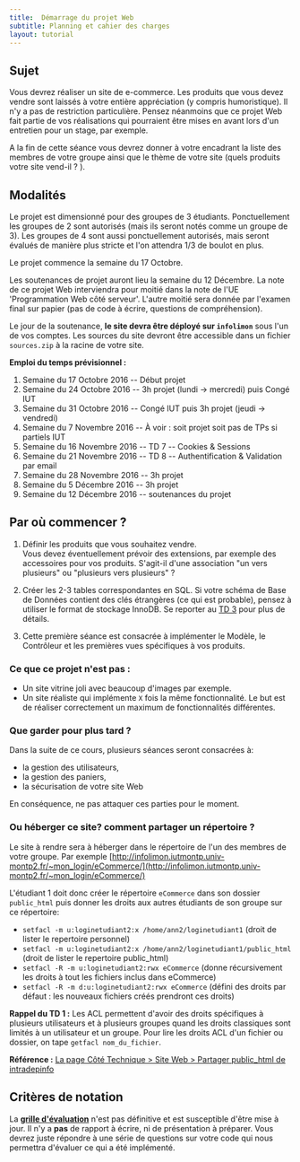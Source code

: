 ```yaml
---
title:  Démarrage du projet Web
subtitle: Planning et cahier des charges 
layout: tutorial
---
```


<!-- Dire modalités évaluation sans dossier ni présentation, déposer le site sur infolimon -->
<!-- J'ai fait 60% projet & 40% examen cette année (50/50 l'an dernier) -->

## Sujet

Vous devrez réaliser un site de e-commerce. Les produits que vous devez vendre
sont laissés à votre entière appréciation (y compris humoristique). Il n'y a pas
de restriction particulière.  Pensez néanmoins que ce projet Web fait partie de
vos réalisations qui pourraient être mises en avant lors d'un entretien pour un
stage, par exemple.

A la fin de cette séance vous devrez donner à votre encadrant la liste des
membres de votre groupe ainsi que le thème de votre site (quels produits votre
site vend-il ? ).

## Modalités

Le projet est dimensionné pour des groupes de 3 étudiants.  Ponctuellement les
groupes de 2 sont autorisés (mais ils seront notés comme un groupe de 3).  Les
groupes de 4 sont aussi ponctuellement autorisés, mais seront évalués de manière
plus stricte et l'on attendra 1/3 de boulot en plus.

Le projet commence la semaine du 17 Octobre.

Les soutenances de projet auront lieu la semaine du 12 Décembre.  La note de ce
projet Web interviendra pour moitié dans la note de l'UE 'Programmation Web côté
serveur'. L'autre moitié sera donnée par l'examen final sur papier (pas de code
à écrire, questions de compréhension).

Le jour de la soutenance, **le site devra être déployé sur `infolimon`** sous
l'un de vos comptes. Les sources du site devront être accessible dans un fichier
`sources.zip` à la racine de votre site.

**Emploi du temps prévisionnel :**

1. Semaine du 17 Octobre 2016 -- Début projet
1. Semaine du 24 Octobre 2016 -- 3h projet (lundi &rarr; mercredi) puis Congé IUT
1. Semaine du 31 Octobre 2016 -- Congé IUT puis 3h projet (jeudi &rarr; vendredi)
1. Semaine du 7 Novembre 2016 -- À voir : soit projet soit pas de TPs si partiels IUT
1. Semaine du 16 Novembre 2016 --  TD 7 -- Cookies & Sessions
1. Semaine du 21 Novembre 2016 --  TD 8 -- Authentification & Validation par email
1. Semaine du 28 Novembre 2016 -- 3h projet
1. Semaine du 5 Décembre 2016 -- 3h projet
1. Semaine du 12 Décembre 2016 -- soutenances du projet

## Par où commencer ?

1. Définir les produits que vous souhaitez vendre.  
Vous devez éventuellement prévoir des extensions, par exemple des accessoires
pour vos produits.  S'agit-il d'une association "un vers plusieurs" ou
"plusieurs vers plusieurs" ?

2. Créer les 2-3 tables correspondantes en SQL. Si votre schéma de Base de
Données contient des clés étrangères (ce qui est probable), pensez à utiliser le
format de stockage InnoDB. Se reporter au
[TD 3](http://romainlebreton.github.io/ProgWeb-CoteServeur/tutorials/tutorial3.html)
pour plus de détails.

3. Cette première séance est consacrée à implémenter le Modèle, le Contrôleur et
   les premières vues spécifiques à vos produits.

### Ce que ce projet n'est pas :

* Un site vitrine joli avec beaucoup d'images par exemple. 
* Un site réaliste qui implémente `X` fois la même fonctionnalité.  Le but est
de réaliser correctement un maximum de fonctionnalités différentes.

### Que garder pour plus tard ?

Dans la suite de ce cours, plusieurs séances seront consacrées à: 

* la gestion des utilisateurs,
* la gestion des paniers, 
* la sécurisation de votre site Web

En conséquence, ne pas attaquer ces parties pour le moment. 

### Ou héberger ce site? comment partager un répertoire ?

Le site à rendre sera à héberger dans le répertoire de l'un des membres de votre groupe. 
Par exemple [http://infolimon.iutmontp.univ-montp2.fr/~mon_login/eCommerce/](http://infolimon.iutmontp.univ-montp2.fr/~mon_login/eCommerce/)

L'étudiant 1 doit donc créer le répertoire `eCommerce` dans son dossier `public_html`
puis donner les droits aux autres étudiants de son groupe sur ce répertoire:

* `setfacl -m u:loginetudiant2:x /home/ann2/loginetudiant1` (droit de
     lister le repertoire personnel)
* `setfacl -m u:loginetudiant2:x /home/ann2/loginetudiant1/public_html` (droit de
     lister le repertoire public_html)
* `setfacl -R -m u:loginetudiant2:rwx eCommerce` (donne récursivement les droits
à tout les fichiers inclus dans eCommerce)
* `setfacl -R -m d:u:loginetudiant2:rwx eCommerce` (défini des droits par
défaut : les nouveaux fichiers créés prendront ces droits)

**Rappel du TD 1 :** Les ACL permettent d'avoir des droits spécifiques à
   plusieurs utilisateurs et à plusieurs groupes quand les droits classiques
   sont limités à un utilisateur et un groupe. Pour lire les droits ACL d'un
   fichier ou dossier, on tape `getfacl nom_du_fichier`.

**Référence :**
  [La page Côté Technique > Site Web > Partager public_html de intradepinfo](https://iutdepinfo.iutmontp.univ-montp2.fr/index.php/cote-technique/site-web/partager-publichtml)

## Critères de notation

La
[**grille d'évaluation**](https://docs.google.com/spreadsheets/d/1CSC5-27rFoJRAlEbQCamBMf3vY6FASgEtcxIKipgwxk/edit#gid=0)
n'est pas définitive et est susceptible d'être mise à jour. Il n'y a **pas** de
rapport à écrire, ni de présentation à préparer. Vous devrez juste répondre à
une série de questions sur votre code qui nous permettra d'évaluer ce qui a été
implémenté.



<!-- [Planning des soutenances]() -->






<!--
### Front-Office 

**Rappel:** le projet portant sur la programmation côté serveur, la partie de la note correspondante au design HTML/CSS est faible. 

1. HTML / CSS valides et séparés
3. Problème d’encodage: problème avec les accents dans les textes fixes ou issues de la BD.
4. W3C (plus de 10 erreurs  / 1-2 erreurs / aucune erreur)
5. Factorisation code (aucune / include header+footer / include content)

Pourquoi les items suivants ?
3. utilisation de `<div>` pour la mise en page
2. CSS responsive


### Gestion des formulaires Formulaire (de contacts ou autre)

2. Vérification des données en HTML5 ou Javascript
3. Vérification des données en PHP
4. Re-Remplissage du formulaire en cas d'erreur de saisie.


### Gestion des  utilisateurs

1. mail confirmation pour l'inscription

2. différents niveaux: admin/users

### Gestion du panier 
1. Cookie 

### Back-office

1. Utilisation des sessions: 
2. Message bienvenue
3. Sécurisation de quelques pages (manuellement)
4. Sécurisation de toutes les pages (automatisé via le controleur)

### CRUD

Produits:
Ajout / Suppression  / Modification

Relations annexes nécesitant une jointure (genre accesoires):
Ajout / Suppression  / Modification

### MVC 

1. Vues liste / liste paginée / détail 

2. Critères visant à évaluer la qualité de votre MVC: (to be completed)

Aucun code HTML hors des vues

Aucun SQL hors du modèle 

### Qualité de la démonstration 

-->
